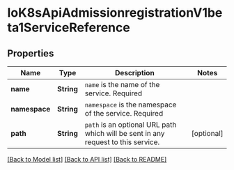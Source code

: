 # IoK8sApiAdmissionregistrationV1beta1ServiceReference

## Properties
Name | Type | Description | Notes
------------ | ------------- | ------------- | -------------
**name** | **String** | `name` is the name of the service. Required | 
**namespace** | **String** | `namespace` is the namespace of the service. Required | 
**path** | **String** | `path` is an optional URL path which will be sent in any request to this service. | [optional] 

[[Back to Model list]](../README.md#documentation-for-models) [[Back to API list]](../README.md#documentation-for-api-endpoints) [[Back to README]](../README.md)


